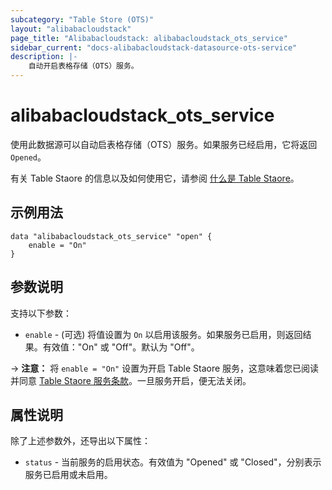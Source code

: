 ```yaml
---
subcategory: "Table Store (OTS)"
layout: "alibabacloudstack"
page_title: "Alibabacloudstack: alibabacloudstack_ots_service"
sidebar_current: "docs-alibabacloudstack-datasource-ots-service"
description: |-
    自动开启表格存储（OTS）服务。
---
```


# alibabacloudstack_ots_service

使用此数据源可以自动启表格存储（OTS）服务。如果服务已经启用，它将返回 `Opened`。

有关 Table Staore 的信息以及如何使用它，请参阅 [什么是 Table Staore](https://www.alibabacloud.com/help/product/27278.htm)。


## 示例用法

```
data "alibabacloudstack_ots_service" "open" {
	enable = "On"
}
```

## 参数说明

支持以下参数：

* `enable` - (可选) 将值设置为 `On` 以启用该服务。如果服务已启用，则返回结果。有效值："On" 或 "Off"。默认为 "Off"。

-> **注意：** 将 `enable = "On"` 设置为开启 Table Staore 服务，这意味着您已阅读并同意 [Table Staore 服务条款](https://help.aliyun.com/document_detail/34908.html)。一旦服务开启，便无法关闭。

## 属性说明

除了上述参数外，还导出以下属性：

* `status` - 当前服务的启用状态。有效值为 "Opened" 或 "Closed"，分别表示服务已启用或未启用。